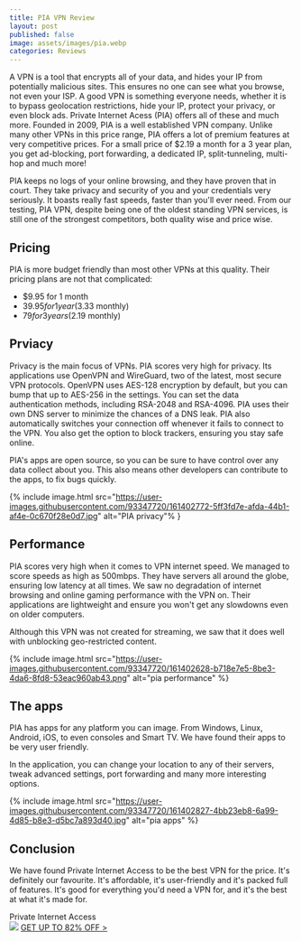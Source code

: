 ```yaml
---
title: PIA VPN Review
layout: post
published: false
image: assets/images/pia.webp
categories: Reviews
---
```


A VPN is a tool that encrypts all of your data, and hides your IP from potentially malicious sites. This ensures no one can see what you browse, not even your ISP. A good VPN is something everyone needs, whether it is to bypass geolocation restrictions, hide your IP, protect your privacy, or even block ads. Private Internet Acess (PIA) offers all of these and much more. Founded in 2009, PIA is a well established VPN company. Unlike many other VPNs in this price range, PIA offers a lot of premium features at very competitive prices. For a small price of $2.19 a month for a 3 year plan, you get ad-blocking, port forwarding, a dedicated IP, split-tunneling, multi-hop and much more!

PIA keeps no logs of your online browsing, and they have proven that in court. They take privacy and security of you and your credentials very seriously. It boasts really fast speeds, faster than you'll ever need. From our testing, PIA VPN, despite being one of the oldest standing VPN services, is still one of the strongest competitors, both quality wise and price wise. 

## Pricing

PIA is more budget friendly than most other VPNs at this quality. Their pricing plans are not that complicated:

- $9.95 for 1 month
- $39.95 for 1 year ($3.33 monthly)
- $79 for 3 years ($2.19 monthly)

## Prviacy

Privacy is the main focus of VPNs. PIA scores very high for privacy. Its applications use OpenVPN and WireGuard, two of the latest, most secure VPN protocols. OpenVPN uses AES-128 encryption by default, but you can bump that up to AES-256 in the settings. You can set the data authentication methods, including RSA-2048 and RSA-4096. PIA uses their own DNS server to minimize the chances of a DNS leak. PIA also automatically switches your connection off whenever it fails to connect to the VPN. You also get the option to block trackers, ensuring you stay safe online.

PIA's apps are open source, so you can be sure to have control over any data collect about you. This also means other developers can contribute to the apps, to fix bugs quickly. 

{% include image.html src="https://user-images.githubusercontent.com/93347720/161402772-5ff3fd7e-afda-44b1-af4e-0c670f28e0d7.jpg" alt="PIA privacy"% }

## Performance

PIA scores very high when it comes to VPN internet speed. We managed to score speeds as high as 500mbps. They have servers all around the globe, ensuring low latency at all times. We saw no degradation of internet browsing and online gaming performance with the VPN on. Their applications are lightweight and ensure you won't get any slowdowns even on older computers.

Although this VPN was not created for streaming, we saw that it does well with unblocking geo-restricted content. 

{% include image.html src="https://user-images.githubusercontent.com/93347720/161402628-b718e7e5-8be3-4da6-8fd8-53eac960ab43.png" alt="pia performance" %}

## The apps

PIA has apps for any platform you can image. From Windows, Linux, Android, iOS, to even consoles and Smart TV. We have found their apps to be very user friendly.

In the application, you can change your location to any of their servers, tweak advanced settings, port forwarding and many more interesting options.

{% include image.html src="https://user-images.githubusercontent.com/93347720/161402827-4bb23eb8-6a99-4d85-b8e3-d5bc7a893d40.jpg" alt="pia apps" %}

## Conclusion

We have found Private Internet Access to be the best VPN for the price. It's definitely our favourite. It's affordable, it's user-friendly and it's packed full of features. It's good for everything you'd need a VPN for, and it's the best at what it's made for.


<div class="container">
  <div class="row gx-3">
    <div class="col-md">
      <div class="shadow p-0 mb-5 bg-white rounded-3 text-center">
        <div class="align-items-start bg-dark rounded-top text-white text-center font-weight-bold p-1">Private Internet Access</div>
        <img class="p-2" src="https://user-images.githubusercontent.com/93347720/160010365-a782c966-cb73-4c66-a458-e06ae1200b58.png">
        <a class="btn btn-outline-dark m-2 col-11" href="https://www.privateinternetaccess.com/offer/TechTopic_r6kmf3">GET UP TO 82% OFF ></a>
      </div>
    </div>
    <div class="col-md">
    </div>
  </div>
</div>
